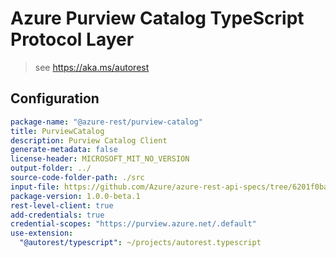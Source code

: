 # Azure Purview Catalog TypeScript Protocol Layer

> see https://aka.ms/autorest

## Configuration

```yaml
package-name: "@azure-rest/purview-catalog"
title: PurviewCatalog
description: Purview Catalog Client
generate-metadata: false
license-header: MICROSOFT_MIT_NO_VERSION
output-folder: ../
source-code-folder-path: ./src
input-file: https://github.com/Azure/azure-rest-api-specs/tree/6201f0ba800aae592e3efe70d73338787b674efe/specification/purview/data-plane/Azure.Purview.Catalog/preview/2020-12-01-preview/purviewcatalog.json
package-version: 1.0.0-beta.1
rest-level-client: true
add-credentials: true
credential-scopes: "https://purview.azure.net/.default"
use-extension:
  "@autorest/typescript": ~/projects/autorest.typescript
```

